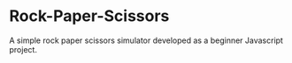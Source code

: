 # Rock-Paper-Scissors
A simple rock paper scissors simulator developed as a beginner Javascript project.
